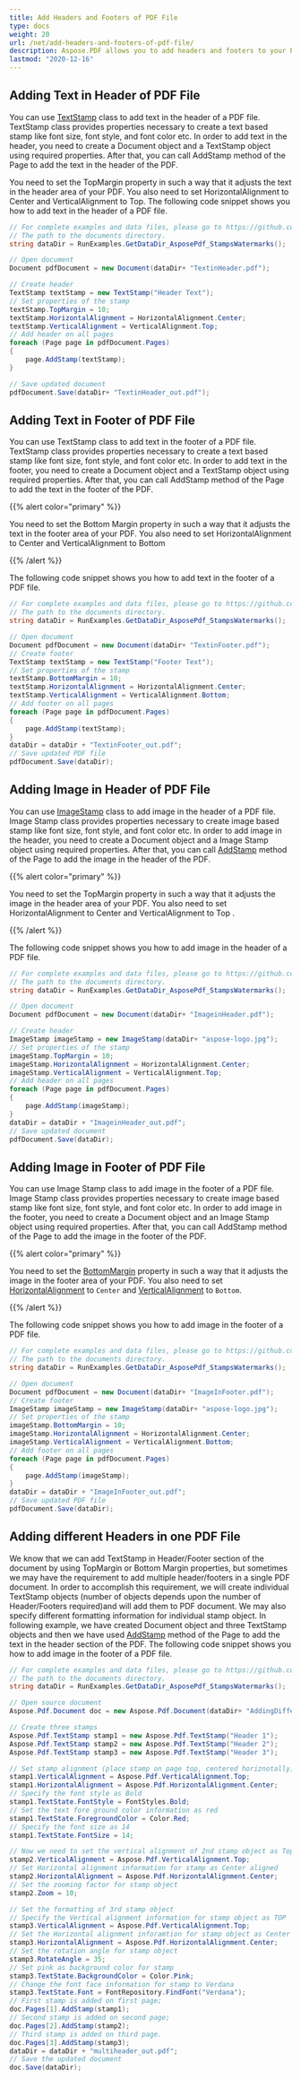 ```yaml
---
title: Add Headers and Footers of PDF File
type: docs
weight: 20
url: /net/add-headers-and-footers-of-pdf-file/
description: Aspose.PDF allows you to add headers and footers to your PDF file using TextStamp class.
lastmod: "2020-12-16"
---
```


## Adding Text in Header of PDF File

You can use [TextStamp](https://apireference.aspose.com/pdf/net/aspose.pdf/textstamp) class to add text in the header of a PDF file. TextStamp class provides properties necessary to create a text based stamp like font size, font style, and font color etc. In order to add text in the header, you need to create a Document object and a TextStamp object using required properties. After that, you can call AddStamp method of the Page to add the text in the header of the PDF.

You need to set the TopMargin property in such a way that it adjusts the text in the header area of your PDF. You also need to set HorizontalAlignment to Center and VerticalAlignment to Top. The following code snippet shows you how to add text in the header of a PDF file.

```csharp
// For complete examples and data files, please go to https://github.com/aspose-pdf/Aspose.PDF-for-.NET
// The path to the documents directory.
string dataDir = RunExamples.GetDataDir_AsposePdf_StampsWatermarks();

// Open document
Document pdfDocument = new Document(dataDir+ "TextinHeader.pdf");

// Create header
TextStamp textStamp = new TextStamp("Header Text");
// Set properties of the stamp
textStamp.TopMargin = 10;
textStamp.HorizontalAlignment = HorizontalAlignment.Center;
textStamp.VerticalAlignment = VerticalAlignment.Top;
// Add header on all pages
foreach (Page page in pdfDocument.Pages)
{
    page.AddStamp(textStamp);
}

// Save updated document
pdfDocument.Save(dataDir+ "TextinHeader_out.pdf");
```

## Adding Text in Footer of PDF File

You can use TextStamp class to add text in the footer of a PDF file. TextStamp class provides properties necessary to create a text based stamp like font size, font style, and font color etc. In order to add text in the footer, you need to create a Document object and a TextStamp object using required properties. After that, you can call AddStamp method of the Page to add the text in the footer of the PDF.

{{% alert color="primary" %}}

You need to set the Bottom Margin property in such a way that it adjusts the text in the footer area of your PDF. You also need to set HorizontalAlignment to Center and VerticalAlignment to Bottom 

{{% /alert %}}

The following code snippet shows you how to add text in the footer of a PDF file.

```csharp
// For complete examples and data files, please go to https://github.com/aspose-pdf/Aspose.PDF-for-.NET
// The path to the documents directory.
string dataDir = RunExamples.GetDataDir_AsposePdf_StampsWatermarks();

// Open document
Document pdfDocument = new Document(dataDir+ "TextinFooter.pdf");
// Create footer
TextStamp textStamp = new TextStamp("Footer Text");
// Set properties of the stamp
textStamp.BottomMargin = 10;
textStamp.HorizontalAlignment = HorizontalAlignment.Center;
textStamp.VerticalAlignment = VerticalAlignment.Bottom;
// Add footer on all pages
foreach (Page page in pdfDocument.Pages)
{
    page.AddStamp(textStamp);
}
dataDir = dataDir + "TextinFooter_out.pdf";
// Save updated PDF file
pdfDocument.Save(dataDir);
```

## Adding Image in Header of PDF File

You can use [ImageStamp](https://apireference.aspose.com/pdf/net/aspose.pdf/ImageStamp) class to add image in the header of a PDF file. Image Stamp class provides properties necessary to create image based stamp like font size, font style, and font color etc. In order to add image in the header, you need to create a Document object and a Image Stamp object using required properties. After that, you can call [AddStamp](https://apireference.aspose.com/pdf/net/aspose.pdf/page/methods/addstamp) method of the Page to add the image in the header of the PDF.

{{% alert color="primary" %}}

You need to set the TopMargin property in such a way that it adjusts the image in the header area of your PDF. You also need to set HorizontalAlignment to Center and VerticalAlignment to Top .

{{% /alert %}}

The following code snippet shows you how to add image in the header of a PDF file.

```csharp
// For complete examples and data files, please go to https://github.com/aspose-pdf/Aspose.PDF-for-.NET
// The path to the documents directory.
string dataDir = RunExamples.GetDataDir_AsposePdf_StampsWatermarks();

// Open document
Document pdfDocument = new Document(dataDir+ "ImageinHeader.pdf");

// Create header
ImageStamp imageStamp = new ImageStamp(dataDir+ "aspose-logo.jpg");
// Set properties of the stamp
imageStamp.TopMargin = 10;
imageStamp.HorizontalAlignment = HorizontalAlignment.Center;
imageStamp.VerticalAlignment = VerticalAlignment.Top;
// Add header on all pages
foreach (Page page in pdfDocument.Pages)
{
    page.AddStamp(imageStamp);
}
dataDir = dataDir + "ImageinHeader_out.pdf";
// Save updated document
pdfDocument.Save(dataDir);
```

## Adding Image in Footer of PDF File

You can use Image Stamp class to add image in the footer of a PDF file. Image Stamp class provides properties necessary to create image based stamp like font size, font style, and font color etc. In order to add image in the footer, you need to create a Document object and an Image Stamp object using required properties. After that, you can call AddStamp method of the Page to add the image in the footer of the PDF.

{{% alert color="primary" %}}

You need to set the [BottomMargin](https://apireference.aspose.com/pdf/net/aspose.pdf/stamp/properties/bottommargin) property in such a way that it adjusts the image in the footer area of your PDF. You also need to set [HorizontalAlignment](https://apireference.aspose.com/pdf/net/aspose.pdf/stamp/properties/horizontalalignment) to `Center` and [VerticalAlignment](https://apireference.aspose.com/pdf/net/aspose.pdf/stamp/properties/verticalalignment) to `Bottom`.

{{% /alert %}}

The following code snippet shows you how to add image in the footer of a PDF file.

```csharp
// For complete examples and data files, please go to https://github.com/aspose-pdf/Aspose.PDF-for-.NET
// The path to the documents directory.
string dataDir = RunExamples.GetDataDir_AsposePdf_StampsWatermarks();

// Open document
Document pdfDocument = new Document(dataDir+ "ImageInFooter.pdf");
// Create footer
ImageStamp imageStamp = new ImageStamp(dataDir+ "aspose-logo.jpg");
// Set properties of the stamp
imageStamp.BottomMargin = 10;
imageStamp.HorizontalAlignment = HorizontalAlignment.Center;
imageStamp.VerticalAlignment = VerticalAlignment.Bottom;
// Add footer on all pages
foreach (Page page in pdfDocument.Pages)
{
    page.AddStamp(imageStamp);
}
dataDir = dataDir + "ImageInFooter_out.pdf";
// Save updated PDF file
pdfDocument.Save(dataDir);
```

## Adding different Headers in one PDF File

We know that we can add TextStamp in Header/Footer section of the document by using TopMargin or Bottom Margin properties, but sometimes we may have the requirement to add multiple header/footers in a single PDF document. In order to accomplish this requirement, we will create individual TextStamp objects (number of objects depends upon the number of Header/Footers required)and will add them to PDF document. We may also specify different formatting information for individual stamp object. In following example, we have created Document object and three TextStamp objects and then we have used [AddStamp](https://apireference.aspose.com/pdf/net/aspose.pdf/page/methods/addstamp) method of the Page to add the text in the header section of the PDF. The following code snippet shows you how to add image in the footer of a PDF file.

```csharp
// For complete examples and data files, please go to https://github.com/aspose-pdf/Aspose.PDF-for-.NET
// The path to the documents directory.
string dataDir = RunExamples.GetDataDir_AsposePdf_StampsWatermarks();

// Open source document
Aspose.Pdf.Document doc = new Aspose.Pdf.Document(dataDir+ "AddingDifferentHeaders.pdf");

// Create three stamps
Aspose.Pdf.TextStamp stamp1 = new Aspose.Pdf.TextStamp("Header 1");
Aspose.Pdf.TextStamp stamp2 = new Aspose.Pdf.TextStamp("Header 2");
Aspose.Pdf.TextStamp stamp3 = new Aspose.Pdf.TextStamp("Header 3");

// Set stamp alignment (place stamp on page top, centered horiznotally)
stamp1.VerticalAlignment = Aspose.Pdf.VerticalAlignment.Top;
stamp1.HorizontalAlignment = Aspose.Pdf.HorizontalAlignment.Center;
// Specify the font style as Bold
stamp1.TextState.FontStyle = FontStyles.Bold;
// Set the text fore ground color information as red
stamp1.TextState.ForegroundColor = Color.Red;
// Specify the font size as 14
stamp1.TextState.FontSize = 14;

// Now we need to set the vertical alignment of 2nd stamp object as Top
stamp2.VerticalAlignment = Aspose.Pdf.VerticalAlignment.Top;
// Set Horizontal alignment information for stamp as Center aligned
stamp2.HorizontalAlignment = Aspose.Pdf.HorizontalAlignment.Center;
// Set the zooming factor for stamp object
stamp2.Zoom = 10;

// Set the formatting of 3rd stamp object
// Specify the Vertical alignment information for stamp object as TOP
stamp3.VerticalAlignment = Aspose.Pdf.VerticalAlignment.Top;
// Set the Horizontal alignment inforamtion for stamp object as Center aligned
stamp3.HorizontalAlignment = Aspose.Pdf.HorizontalAlignment.Center;
// Set the rotation angle for stamp object
stamp3.RotateAngle = 35;
// Set pink as background color for stamp
stamp3.TextState.BackgroundColor = Color.Pink;
// Change the font face information for stamp to Verdana
stamp3.TextState.Font = FontRepository.FindFont("Verdana");
// First stamp is added on first page;
doc.Pages[1].AddStamp(stamp1);
// Second stamp is added on second page;
doc.Pages[2].AddStamp(stamp2);
// Third stamp is added on third page.
doc.Pages[3].AddStamp(stamp3);
dataDir = dataDir + "multiheader_out.pdf";
// Save the updated document
doc.Save(dataDir);
```
